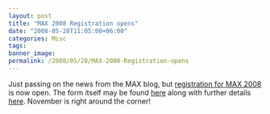 ```yaml
---
layout: post
title: "MAX 2008 Registration opens"
date: "2008-05-28T11:05:00+06:00"
categories: Misc 
tags: 
banner_image: 
permalink: /2008/05/28/MAX-2008-Registration-opens
---
```


Just passing on the news from the MAX blog, but <a href="http://max.adobe.com/blog/2008/05/max-na-2008-registration-open.php">registration for MAX 2008</a> is now open. The form itself may be found <a href="http://max.adobe.com/na/register/">here</a> along with further details <a href="http://max.adobe.com/na/">here</a>. November is right around the corner!
